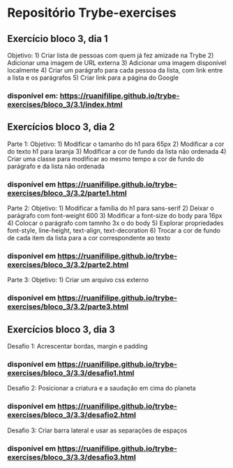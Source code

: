 # Repositório Trybe-exercises

## Exercício bloco 3, dia 1
  Objetivo: 1) Criar lista de pessoas com quem já fez amizade na Trybe
            2) Adicionar uma imagem de URL externa
            3) Adicionar uma imagem disponível localmente
            4) Criar um parágrafo para cada pessoa da lista, com link entre a lista e os parágrafos
            5) Criar link para a página do Google
            
### disponível em: https://ruanifilipe.github.io/trybe-exercises/bloco_3/3.1/index.html

## Exercícios bloco 3, dia 2
  Parte 1: 
  Objetivo: 1) Modificar o tamanho do h1 para 65px
            2) Modificar a cor do texto h1 para laranja
            3) Modificar a cor de fundo da lista não ordenada
            4) Criar uma classe para modificar ao mesmo tempo a cor de fundo do parágrafo e da lista não ordenada
  
  ### disponível em https://ruanifilipe.github.io/trybe-exercises/bloco_3/3.2/parte1.html
    
  Parte 2: 
  Objetivo: 1) Modificar a família do h1 para sans-serif
            2) Deixar o parágrafo com font-weight 600
            3) Modificar a font-size do body para 16px
            4) Colocar o parágrafo com tamnho 3x o do body
            5) Explorar propriedades font-style, line-height, text-align, text-decoration
            6) Trocar a cor de fundo de cada item da lista para a cor correspondente ao texto
            
  
  ### disponível em https://ruanifilipe.github.io/trybe-exercises/bloco_3/3.2/parte2.html
  
  Parte 3: 
  Objetivo: 1) Criar um arquivo css externo
  
  ### disponível em https://ruanifilipe.github.io/trybe-exercises/bloco_3/3.2/parte3.html
  
  ## Exercícios bloco 3, dia 3
  
  Desafio 1: Acrescentar bordas, margin e padding
  ### disponível em https://ruanifilipe.github.io/trybe-exercises/bloco_3/3.3/desafio1.html
  
  Desafio 2: Posicionar a criatura e a saudação em cima do planeta
  ### disponível em https://ruanifilipe.github.io/trybe-exercises/bloco_3/3.3/desafio2.html
  
  Desafio 3: Criar barra lateral e usar as separações de espaços
  ### disponível em https://ruanifilipe.github.io/trybe-exercises/bloco_3/3.3/desafio3.html
